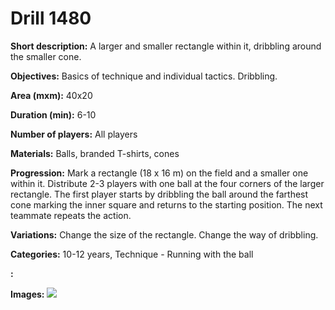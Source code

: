 # Drill 1480

**Short description:**
A larger and smaller rectangle within it, dribbling around the smaller cone.

**Objectives:**
Basics of technique and individual tactics. Dribbling.

**Area (mxm):**
40x20

**Duration (min):**
6-10

**Number of players:**
All players

**Materials:**
Balls, branded T-shirts, cones

**Progression:**
Mark a rectangle (18 x 16 m) on the field and a smaller one within it. Distribute 2-3 players with one ball at the four corners of the larger rectangle. The first player starts by dribbling the ball around the farthest cone marking the inner square and returns to the starting position. The next teammate repeats the action.

**Variations:**
Change the size of the rectangle. Change the way of dribbling.

**Categories:**
10-12 years, Technique - Running with the ball

**:**


**Images:**
![](https://www.coachingfutsal.com/\images\0984bd5f-eff3-4b9e-909f-b42ef845d0c7_272.png)

